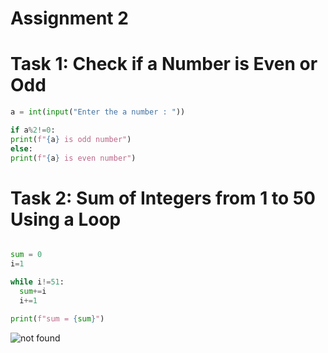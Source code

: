 # Assignment 2

# Task 1: Check if a Number is Even or Odd

```python
a = int(input("Enter the a number : "))

if a%2!=0:
print(f"{a} is odd number")
else:
print(f"{a} is even number")
```

# Task 2: Sum of Integers from 1 to 50 Using a Loop

```python

sum = 0
i=1

while i!=51:
  sum+=i
  i+=1

print(f"sum = {sum}")


```

![not found](https://plus.unsplash.com/premium_photo-1664474619075-644dd191935f?fm=jpg&q=60&w=3000&ixlib=rb-4.1.0&ixid=M3wxMjA3fDB8MHxzZWFyY2h8MXx8aW1hZ2V8ZW58MHx8MHx8fDA%3D)
